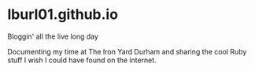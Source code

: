 # lburl01.github.io
Bloggin' all the live long day

Documenting my time at The Iron Yard Durham and sharing the cool Ruby stuff I wish I could have found on the internet. 
